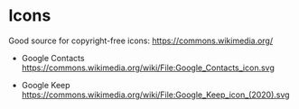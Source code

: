 # Icons

Good source for copyright-free icons: https://commons.wikimedia.org/

* Google Contacts
https://commons.wikimedia.org/wiki/File:Google_Contacts_icon.svg

* Google Keep
https://commons.wikimedia.org/wiki/File:Google_Keep_icon_(2020).svg